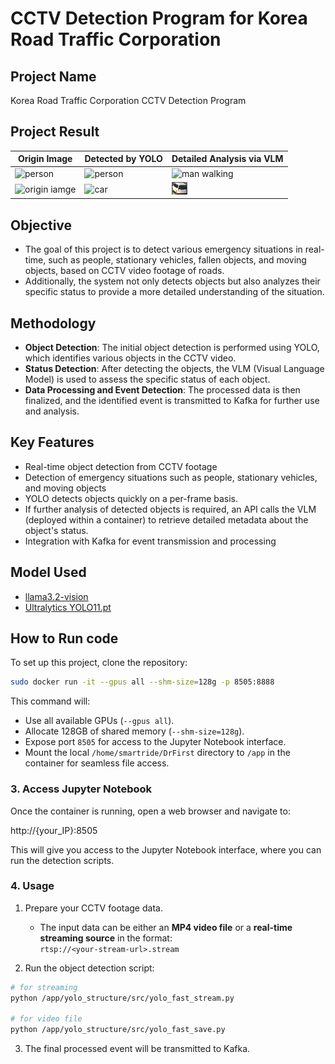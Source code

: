 # CCTV Detection Program for Korea Road Traffic Corporation

## Project Name
Korea Road Traffic Corporation CCTV Detection Program

## Project Result

| Origin Image   | Detected by YOLO   | Detailed Analysis via VLM  | 
|---------------|-------------------|----------------------------|
| ![person](images/img1.png) | ![person](images/img2.png) | ![man walking](images/img3.png) |
| ![origin iamge](results/origin_frame_shot.PNG)    | ![car](results/frame_shot.PNG)   | ![The VAN stopped](results/frame_img/cctv001_STOP_1_1095.jpg)        |



## Objective
- The goal of this project is to detect various emergency situations in real-time, such as people, stationary vehicles, fallen objects, and moving objects, based on CCTV video footage of roads.
- Additionally, the system not only detects objects but also analyzes their specific status to provide a more detailed understanding of the situation.

## Methodology
- **Object Detection**: The initial object detection is performed using YOLO, which identifies various objects in the CCTV video.
- **Status Detection**: After detecting the objects, the VLM (Visual Language Model) is used to assess the specific status of each object.
- **Data Processing and Event Detection**: The processed data is then finalized, and the identified event is transmitted to Kafka for further use and analysis.

## Key Features
- Real-time object detection from CCTV footage
- Detection of emergency situations such as people, stationary vehicles, and moving objects
- YOLO detects objects quickly on a per-frame basis.
- If further analysis of detected objects is required, an API calls the VLM (deployed within a container) to retrieve detailed metadata about the object's status.
- Integration with Kafka for event transmission and processing
  
## Model Used
- [llama3.2-vision](https://ollama.com/library/llama3.2-vision)
- [Ultralytics YOLO11.pt](https://docs.ultralytics.com/models/yolo11/)

## How to Run code
To set up this project, clone the repository:

```bash
sudo docker run -it --gpus all --shm-size=128g -p 8505:8888
```

This command will:

- Use all available GPUs (`--gpus all`).
- Allocate 128GB of shared memory (`--shm-size=128g`).
- Expose port `8505` for access to the Jupyter Notebook interface.
- Mount the local `/home/smartride/DrFirst` directory to `/app` in the container for seamless file access.

### 3. Access Jupyter Notebook

Once the container is running, open a web browser and navigate to:

http://{your_IP}:8505

This will give you access to the Jupyter Notebook interface, where you can run the detection scripts.

### 4. Usage

1. Prepare your CCTV footage data.  
   - The input data can be either an **MP4 video file** or a **real-time streaming source** in the format:  
     `rtsp://<your-stream-url>.stream`

2. Run the object detection script:

```bash
# for streaming
python /app/yolo_structure/src/yolo_fast_stream.py

# for video file
python /app/yolo_structure/src/yolo_fast_save.py
```

3. The final processed event will be transmitted to Kafka.
